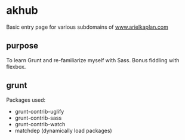 # akhub

Basic entry page for various subdomains of www.arielkaplan.com

## purpose
To learn Grunt and re-familiarize myself with Sass. Bonus fiddling with flexbox.

## grunt
Packages used:
- grunt-contrib-uglify
- grunt-contrib-sass
- grunt-contrib-watch
- matchdep (dynamically load packages)
